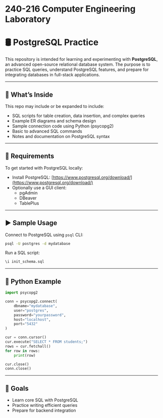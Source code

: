 # 240-216 Computer Engineering Laboratory
# 🛢️ PostgreSQL Practice

This repository is intended for learning and experimenting with **PostgreSQL**, an advanced open-source relational database system. The purpose is to practice SQL queries, understand PostgreSQL features, and prepare for integrating databases in full-stack applications.

---

## 🧠 What’s Inside

This repo may include or be expanded to include:

- SQL scripts for table creation, data insertion, and complex queries
- Example ER diagrams and schema design
- Sample connection code using Python (psycopg2)
- Basic to advanced SQL commands
- Notes and documentation on PostgreSQL syntax

---

## 🔧 Requirements

To get started with PostgreSQL locally:

- Install PostgreSQL: [https://www.postgresql.org/download/](https://www.postgresql.org/download/)
- Optionally use a GUI client:
  - pgAdmin
  - DBeaver
  - TablePlus

---

## ▶️ Sample Usage

Connect to PostgreSQL using `psql` CLI:

```bash
psql -U postgres -d mydatabase
```

Run a SQL script:

```bash
\i init_schema.sql
```

---

## 🔗 Python Example

```python
import psycopg2

conn = psycopg2.connect(
    dbname="mydatabase",
    user="postgres",
    password="yourpassword",
    host="localhost",
    port="5432"
)

cur = conn.cursor()
cur.execute("SELECT * FROM students;")
rows = cur.fetchall()
for row in rows:
    print(row)

cur.close()
conn.close()
```

---

## 📌 Goals

- Learn core SQL with PostgreSQL
- Practice writing efficient queries
- Prepare for backend integration


